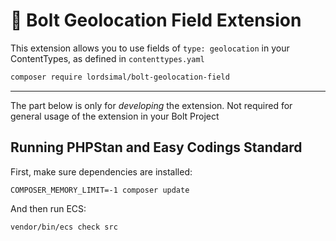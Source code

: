 # 📝 Bolt Geolocation Field Extension

This extension allows you to use fields of `type: geolocation` in your 
ContentTypes, as defined in `contenttypes.yaml`

```bash
composer require lordsimal/bolt-geolocation-field 
```

-------

The part below is only for _developing_ the extension. Not required for general
usage of the extension in your Bolt Project

## Running PHPStan and Easy Codings Standard

First, make sure dependencies are installed:

```
COMPOSER_MEMORY_LIMIT=-1 composer update
```

And then run ECS:

```
vendor/bin/ecs check src
```